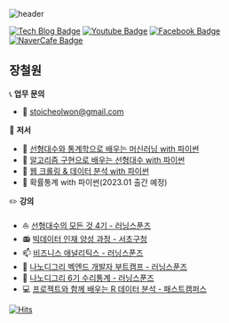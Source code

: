 ![header](https://capsule-render.vercel.app/api?type=Soft&color=FE2E2E&height=80&section=header&text=빨강은%20세%20배%20빠르다.&fontSize=20&fontColor=F2F2F2)

 [![Tech Blog Badge](http://img.shields.io/badge/-Tech%20blog-black?style=flat-square&logo=github&link=https://losskatsu.github.io)](https://losskatsu.github.io)
[![Youtube Badge](https://img.shields.io/badge/Youtube-ff0000?style=flat-square&logo=youtube&link=https://www.youtube.com/channel/UCHGdug7d72yrZq1cRORahXA)](https://www.youtube.com/channel/UCHGdug7d72yrZq1cRORahXA)
[![Facebook Badge](https://img.shields.io/badge/facebook-1877f2?style=flat-square&logo=facebook&logoColor=white&link=https://www.facebook.com/cheolwon.jang.87/)](https://www.facebook.com/cheolwon.jang.87/)
[![NaverCafe Badge](http://img.shields.io/badge/-NaverCafe-darkgreen?style=flat-square&logo=Lit&https://cafe.naver.com/aifromstat)](https://cafe.naver.com/aifromstat)


## 장철원


 :telephone_receiver: **업무 문의** 

* :e-mail: stoicheolwon@gmail.com

:closed_book: **저서**

* :rocket: [선형대수와 통계학으로 배우는 머신러닝 with 파이썬](http://www.yes24.com/Product/Goods/97032765?OzSrank=1)
* :turtle: [알고리즘 구현으로 배우는 선형대수 with 파이썬](http://www.yes24.com/Product/Goods/105772247)
* :whale: [웹 크롤링 & 데이터 분석 with 파이썬](http://www.yes24.com/Product/Goods/106175772)
* 🌠 확률통계 with 파이썬(2023.01 출간 예정)  

:pencil2: **강의**

* :sailboat: [선형대수의 모든 것 4기 - 러닝스푼즈](https://learningspoons.com/course/detail/linear_algebra/)  
* :radio: [빅데이터 인재 양성 과정 - 서초구청](https://learningspoons.notion.site/X-6fc3ecc40d6f4beeb42fa52499bed721)
* :mailbox: [비즈니스 애널리틱스 - 러닝스푼즈](https://learningspoons.com/course/detail/ba/)  
* :snake: [나노디그리 벡엔드 개발자 부트캠프 - 러닝스푼즈](https://learningspoons.com/course/detail/django-backend/)  
* :school: [나노디그리 6기 수리통계 - 러닝스푼즈](https://learningspoons.com/course/detail/tobedataanalyst/)  
* :computer: [프로젝트와 함께 배우는 R 데이터 분석 - 패스트캠퍼스](https://fastcampus.co.kr/data_online_rdata)  



[![Hits](https://hits.seeyoufarm.com/api/count/incr/badge.svg?url=https%3A%2F%2Fgithub.com%2Flosskatsu&count_bg=%2379C83D&title_bg=%23555555&icon=&icon_color=%23E7E7E7&title=hits&edge_flat=false)](https://hits.seeyoufarm.com)







<!--
**losskatsu/losskatsu** is a ✨ _special_ ✨ repository because its `README.md` (this file) appears on your GitHub profile.

Here are some ideas to get you started:

- 🔭 I’m currently working on ...
- 🌱 I’m currently learning ...
- 👯 I’m looking to collaborate on ...
- 🤔 I’m looking for help with ...
- 💬 Ask me about ...
- 📫 How to reach me: ...
- 😄 Pronouns: ...👋
- ⚡ Fun fact: ...

헤더 수정하는 사이트 https://github.com/kyechan99/capsule-render#how-to-use
이모지 사이트 https://inpa.tistory.com/entry/MarkDown-%F0%9F%93%9A-Emoji-%EC%9D%B4%EB%AA%A8%ED%8B%B0%EC%BD%98-%EC%82%AC%EC%9A%A9%ED%95%98%EA%B8%B0

성적표
 
![Cheolwon's GitHub stats](https://github-readme-stats.vercel.app/api?username=losskatsu&show_icons=true&theme=jolly)

![Top Langs](https://github-readme-stats.vercel.app/api/top-langs/?username=losskatsu&layout=compact&theme=jolly)  
 

-->
